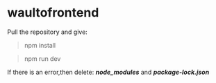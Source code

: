 # waultofrontend
Pull the repository and give:

>npm install

>npm run dev

If there is an error,then delete:
**_node_modules_**  and **_package-lock.json_**
